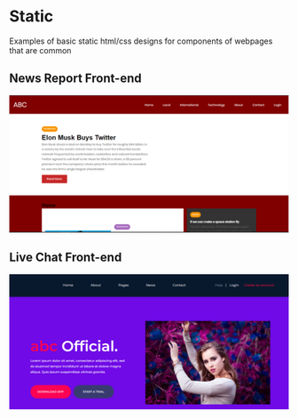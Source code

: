 # Static
Examples of basic static html/css designs for components of webpages that are common

## News Report Front-end

![Image](./images/newsreport/1.png)

## Live Chat Front-end

![Image](./images/livechat/1.png)
